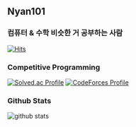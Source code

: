 ## Nyan101

### 컴퓨터 & 수학 비슷한 거 공부하는 사람
[![Hits](https://hits.seeyoufarm.com/api/count/incr/badge.svg?url=https%3A%2F%2Fgithub.com%2Fnyan101)](https://hits.seeyoufarm.com)

### Competitive Programming
[![Solved.ac Profile](http://mazassumnida.wtf/api/v2/generate_badge?boj=nyan101)](https://solved.ac/nyan101)
<a href="https://codeforces.com/profile/nyan101" rel="nofollow"><img src="http://cf.leed.at?id=nyan101" alt="CodeForces Profile" style="max-width: 100%; vertical-align: top;"></a>

### Github Stats
![github stats](https://github-readme-stats.vercel.app/api?username=nyan101&show_icons=true)
